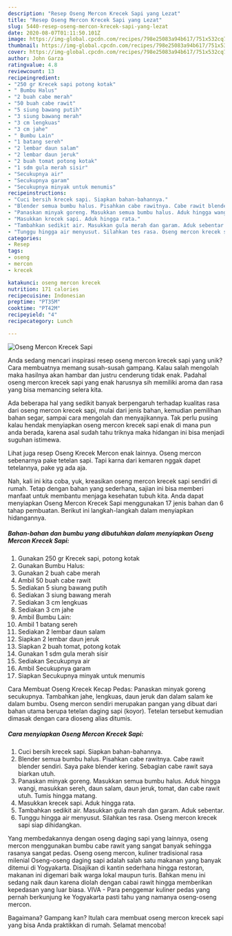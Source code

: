 ```yaml
---
description: "Resep Oseng Mercon Krecek Sapi yang Lezat"
title: "Resep Oseng Mercon Krecek Sapi yang Lezat"
slug: 5440-resep-oseng-mercon-krecek-sapi-yang-lezat
date: 2020-08-07T01:11:50.101Z
image: https://img-global.cpcdn.com/recipes/798e25083a94b617/751x532cq70/oseng-mercon-krecek-sapi-foto-resep-utama.jpg
thumbnail: https://img-global.cpcdn.com/recipes/798e25083a94b617/751x532cq70/oseng-mercon-krecek-sapi-foto-resep-utama.jpg
cover: https://img-global.cpcdn.com/recipes/798e25083a94b617/751x532cq70/oseng-mercon-krecek-sapi-foto-resep-utama.jpg
author: John Garza
ratingvalue: 4.8
reviewcount: 13
recipeingredient:
- "250 gr Krecek sapi potong kotak"
- " Bumbu Halus"
- "2 buah cabe merah"
- "50 buah cabe rawit"
- "5 siung bawang putih"
- "3 siung bawang merah"
- "3 cm lengkuas"
- "3 cm jahe"
- " Bumbu Lain"
- "1 batang sereh"
- "2 lembar daun salam"
- "2 lembar daun jeruk"
- "2 buah tomat potong kotak"
- "1 sdm gula merah sisir"
- "Secukupnya air"
- "Secukupnya garam"
- "Secukupnya minyak untuk menumis"
recipeinstructions:
- "Cuci bersih krecek sapi. Siapkan bahan-bahannya."
- "Blender semua bumbu halus. Pisahkan cabe rawitnya. Cabe rawit blender sendiri. Saya pake blender kering. Sebagian cabe rawit saya biarkan utuh."
- "Panaskan minyak goreng. Masukkan semua bumbu halus. Aduk hingga wangi, masukkan sereh, daun salam, daun jeruk, tomat, dan cabe rawit utuh. Tumis hingga matang."
- "Masukkan krecek sapi. Aduk hingga rata."
- "Tambahkan sedikit air. Masukkan gula merah dan garam. Aduk sebentar."
- "Tunggu hingga air menyusut. Silahkan tes rasa. Oseng mercon krecek sapi siap dihidangkan."
categories:
- Resep
tags:
- oseng
- mercon
- krecek

katakunci: oseng mercon krecek 
nutrition: 171 calories
recipecuisine: Indonesian
preptime: "PT35M"
cooktime: "PT42M"
recipeyield: "4"
recipecategory: Lunch

---
```



![Oseng Mercon Krecek Sapi](https://img-global.cpcdn.com/recipes/798e25083a94b617/751x532cq70/oseng-mercon-krecek-sapi-foto-resep-utama.jpg)

Anda sedang mencari inspirasi resep oseng mercon krecek sapi yang unik? Cara membuatnya memang susah-susah gampang. Kalau salah mengolah maka hasilnya akan hambar dan justru cenderung tidak enak. Padahal oseng mercon krecek sapi yang enak harusnya sih memiliki aroma dan rasa yang bisa memancing selera kita.

Ada beberapa hal yang sedikit banyak berpengaruh terhadap kualitas rasa dari oseng mercon krecek sapi, mulai dari jenis bahan, kemudian pemilihan bahan segar, sampai cara mengolah dan menyajikannya. Tak perlu pusing kalau hendak menyiapkan oseng mercon krecek sapi enak di mana pun anda berada, karena asal sudah tahu triknya maka hidangan ini bisa menjadi suguhan istimewa.

Lihat juga resep Oseng Krecek Mercon enak lainnya. Oseng mercon sebenarnya pake tetelan sapi. Tapi karna dari kemaren nggak dapet tetelannya, pake yg ada aja.


Nah, kali ini kita coba, yuk, kreasikan oseng mercon krecek sapi sendiri di rumah. Tetap dengan bahan yang sederhana, sajian ini bisa memberi manfaat untuk membantu menjaga kesehatan tubuh kita. Anda dapat menyiapkan Oseng Mercon Krecek Sapi menggunakan 17 jenis bahan dan 6 tahap pembuatan. Berikut ini langkah-langkah dalam menyiapkan hidangannya.

<!--inarticleads1-->

##### Bahan-bahan dan bumbu yang dibutuhkan dalam menyiapkan Oseng Mercon Krecek Sapi:

1. Gunakan 250 gr Krecek sapi, potong kotak
1. Gunakan  Bumbu Halus:
1. Gunakan 2 buah cabe merah
1. Ambil 50 buah cabe rawit
1. Sediakan 5 siung bawang putih
1. Sediakan 3 siung bawang merah
1. Sediakan 3 cm lengkuas
1. Sediakan 3 cm jahe
1. Ambil  Bumbu Lain:
1. Ambil 1 batang sereh
1. Sediakan 2 lembar daun salam
1. Siapkan 2 lembar daun jeruk
1. Siapkan 2 buah tomat, potong kotak
1. Gunakan 1 sdm gula merah sisir
1. Sediakan Secukupnya air
1. Ambil Secukupnya garam
1. Siapkan Secukupnya minyak untuk menumis


Cara Membuat Oseng Krecek Kecap Pedas: Panaskan minyak goreng secukupnya. Tambahkan jahe, lengkuas, daun jeruk dan dalam salam ke dalam bumbu. Oseng mercon sendiri merupakan pangan yang dibuat dari bahan utama berupa tetelan daging sapi (koyor). Tetelan tersebut kemudian dimasak dengan cara dioseng alias ditumis. 

<!--inarticleads2-->

##### Cara menyiapkan Oseng Mercon Krecek Sapi:

1. Cuci bersih krecek sapi. Siapkan bahan-bahannya.
1. Blender semua bumbu halus. Pisahkan cabe rawitnya. Cabe rawit blender sendiri. Saya pake blender kering. Sebagian cabe rawit saya biarkan utuh.
1. Panaskan minyak goreng. Masukkan semua bumbu halus. Aduk hingga wangi, masukkan sereh, daun salam, daun jeruk, tomat, dan cabe rawit utuh. Tumis hingga matang.
1. Masukkan krecek sapi. Aduk hingga rata.
1. Tambahkan sedikit air. Masukkan gula merah dan garam. Aduk sebentar.
1. Tunggu hingga air menyusut. Silahkan tes rasa. Oseng mercon krecek sapi siap dihidangkan.


Yang membedakannya dengan oseng daging sapi yang lainnya, oseng mercon menggunakan bumbu cabe rawit yang sangat banyak sehingga rasanya sangat pedas. Oseng oseng mercon, kuliner tradisional rasa milenial Oseng-oseng daging sapi adalah salah satu makanan yang banyak ditemui di Yogyakarta. Disajikan di kantin sederhana hingga restoran, makanan ini digemari baik warga lokal maupun turis. Bahkan menu ini sedang naik daun karena diolah dengan cabai rawit hingga memberikan kepedasan yang luar biasa. VIVA - Para penggemar kuliner pedas yang pernah berkunjung ke Yogyakarta pasti tahu yang namanya oseng-oseng mercon. 

Bagaimana? Gampang kan? Itulah cara membuat oseng mercon krecek sapi yang bisa Anda praktikkan di rumah. Selamat mencoba!
